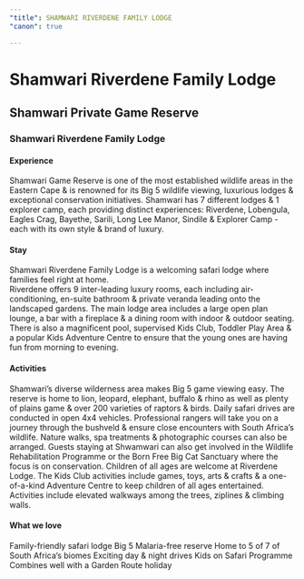 ```yaml
---
"title": SHAMWARI RIVERDENE FAMILY LODGE
"canon": true

---
```


# Shamwari Riverdene Family Lodge
## Shamwari Private Game Reserve
### Shamwari Riverdene Family Lodge

#### Experience
Shamwari Game Reserve is one of the most established wildlife areas in the Eastern Cape &amp; is renowned for its Big 5 wildlife viewing, luxurious lodges &amp; exceptional conservation initiatives.
Shamwari has 7 different lodges &amp; 1 explorer camp, each providing distinct experiences:   Riverdene, Lobengula, Eagles Crag, Bayethe, Sarili, Long Lee Manor, Sindile &amp; Explorer Camp - each with its own style &amp; brand of luxury.

#### Stay
Shamwari Riverdene Family Lodge is a welcoming safari lodge where families feel right at home.  
Riverdene offers 9 inter-leading luxury rooms, each including air-conditioning, en-suite bathroom &amp; private veranda leading onto the landscaped gardens.
The main lodge area includes a large open plan lounge, a bar with a fireplace &amp; a dining room with indoor &amp; outdoor seating.  
There is also a magnificent pool, supervised Kids Club, Toddler Play Area &amp; a popular Kids Adventure Centre to ensure that the young ones are having fun from morning to evening.

#### Activities
Shamwari’s diverse wilderness area makes Big 5 game viewing easy.  The reserve is home to lion, leopard, elephant, buffalo &amp; rhino as well as plenty of plains game &amp; over 200 varieties of raptors &amp; birds.
Daily safari drives are conducted in open 4x4 vehicles.  Professional rangers will take you on a journey through the bushveld &amp; ensure close encounters with South Africa’s wildlife.  Nature walks, spa treatments &amp; photographic courses can also be arranged.
Guests staying at Shwamwari can also get involved in the Wildlife Rehabilitation Programme or the Born Free Big Cat Sanctuary where the focus is on conservation.
Children of all ages are welcome at Riverdene Lodge.  The Kids Club activities include games, toys, arts &amp; crafts &amp; a one-of-a-kind Adventure Centre to keep children of all ages entertained.  Activities include elevated walkways among the trees, ziplines &amp; climbing walls.


#### What we love
Family-friendly safari lodge
Big 5 Malaria-free reserve
Home to 5 of 7 of South Africa’s biomes
Exciting day &amp; night drives
Kids on Safari Programme 
Combines well with a Garden Route holiday